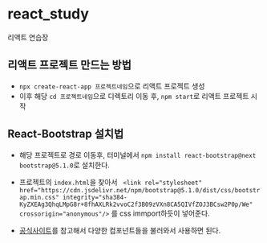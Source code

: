 # react_study
리액트 연습장

## 리액트 프로젝트 만드는 방법
- `npx create-react-app 프로젝트네임`으로 리액트 프로젝트 생성
- 이후 해당 `cd 프로젝트네임`으로 디렉토리 이동 후, `npm start`로 리액트 프로젝트 시작

## React-Bootstrap 설치법
- 해당 프로젝트로 경로 이동후, 터미널에서 `npm install react-bootstrap@next bootstrap@5.1.0`로 설치한다.
- 프로젝트의 `index.html`을 찾아서 
` <link
  rel="stylesheet" href="https://cdn.jsdelivr.net/npm/bootstrap@5.1.0/dist/css/bootstrap.min.css"
  integrity="sha384-KyZXEAg3QhqLMpG8r+8fhAXLRk2vvoC2f3B09zVXn8CA5QIVfZOJ3BCsw2P0p/We"
  crossorigin="anonymous"/>`
를 css immport하듯이 넣어준다.


- [공식사이트](https://react-bootstrap.netlify.app/)를 참고해서 다양한 컴포넌트들을 불러와서 사용하면 된다.
